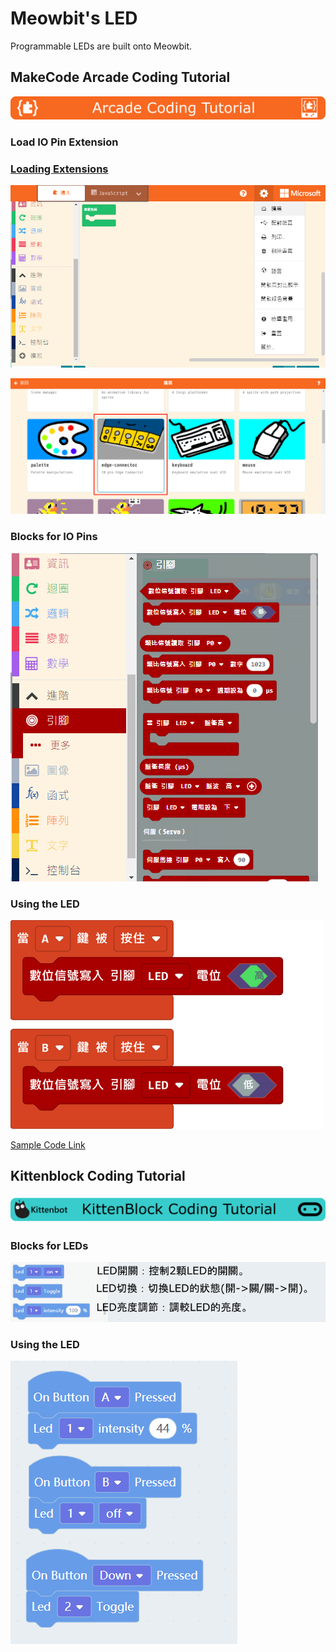 # Meowbit's LED

Programmable LEDs are built onto Meowbit.

## MakeCode Arcade Coding Tutorial

![](./images/acbanner1.png)

### Load IO Pin Extension

### [Loading Extensions](../Makecode/powerBrickMC)

![](./images/sd5.png)

![](./images/led1.png)

### Blocks for IO Pins

![](./images/led2.png)

### Using the LED

![](./images/led3.png)

[Sample Code Link](https://makecode.com/_FHs7jp8L3erd)

##  Kittenblock Coding Tutorial

![](../functional_module/PWmodules/images/kbbanner.png)

### Blocks for LEDs

![](./images/kb17.png)

### Using the LED

![](./images/led4.png)